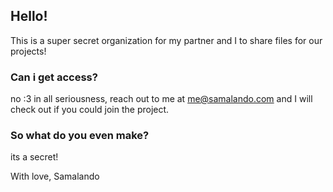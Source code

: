## Hello!

This is a super secret organization for my partner and I to share files for our projects!

### Can i get access?
no :3 
in all seriousness, reach out to me at me@samalando.com and I will check out if you could join the project.

### So what do you even make?
its a secret!

With love, Samalando
